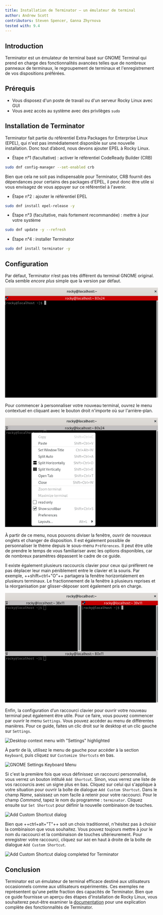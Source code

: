```yaml
---
title: Installation de Terminator — un émulateur de terminal
author: Andrew Scott
contributors: Steven Spencer, Ganna Zhyrnova
tested with: 9.4
---
```


## Introduction

Terminator est un émulateur de terminal basé sur GNOME Terminal qui prend en charge des fonctionnalités avancées telles que de nombreux panneaux de terminaux, le regroupement de terminaux et l'enregistrement de vos dispositions préférées.

## Prérequis

- Vous disposez d'un poste de travail ou d'un serveur Rocky Linux avec GUI
- Vous avez accès au système avec des privilèges `sudo`

## Installation de Terminator

Terminator fait partie du référentiel Extra Packages for Enterprise Linux (EPEL), qui n'est pas immédiatement disponible sur une nouvelle installation. Donc tout d’abord, nous devons ajouter EPEL à Rocky Linux.

- Étape n°1 (facultative) : activer le référentiel CodeReady Builder (CRB)

```bash
sudo dnf config-manager --set-enabled crb
```

Bien que cela ne soit pas indispensable pour Terminator, CRB fournit des dépendances pour certains des packages d'EPEL, il peut donc être utile si vous envisagez de vous appuyer sur ce référentiel à l'avenir.

- Étape n°2 : ajouter le référentiel EPEL

```bash
sudo dnf install epel-release -y
```

- Étape n°3 (facultative, mais fortement recommandée) : mettre à jour votre système

```bash
sudo dnf update -y --refresh
```

- Étape n°4 : installer Terminator

```bash
sudo dnf install terminator -y
```

## Configuration

Par défaut, Terminator n’est pas très différent du terminal GNOME original. Cela semble _encore plus_ simple que la version par défaut.

![Default layout of Terminator](images/terminator-01.png)

Pour commencer à personnaliser votre nouveau terminal, ouvrez le menu contextuel en cliquant avec le bouton droit n'importe où sur l'arrière-plan.

![Terminator context menu](images/terminator-02.png)

À partir de ce menu, nous pouvons diviser la fenêtre, ouvrir de nouveaux onglets et changer de disposition. Il est également possible de personnaliser le thème depuis le sous-menu `Préférences`. Il peut être utile de prendre le temps de vous familiariser avec les options disponibles, car de nombreux paramètres dépassent le cadre de ce guide.

Il existe également plusieurs raccourcis clavier pour ceux qui préfèrent ne pas déplacer leur main péniblement entre le clavier et la souris. Par exemple, ++shift+ctrl+"O"++ partagera la fenêtre horizontalement en plusieurs terminaux. Le fractionnement de la fenêtre à plusieurs reprises et la réorganisation par glisser-déposer sont également pris en charge.

![Terminator window with 3 split terminals](images/terminator-03.png)

Enfin, la configuration d’un raccourci clavier pour ouvrir votre nouveau terminal peut également être utile. Pour ce faire, vous pouvez commencer par ouvrir le menu `Settings`. Vous pouvez accéder au menu de différentes manières. Pour ce guide, faites un clic droit sur le desktop et un clic gauche sur `Settings`.

![Desktop context menu with "Settings" highlighted](images/terminator-04.png)

À partir de là, utilisez le menu de gauche pour accéder à la section `Keyboard`, puis cliquez sur `Customize Shortcuts` en bas.

![GNOME Settings Keyboard Menu](images/terminator-05.png)

Si c'est la première fois que vous définissez un raccourci personnalisé, vous verrez un bouton intitulé `Add Shortcut`. Sinon, vous verrez une liste de vos raccourcis avec un signe plus en bas. Cliquez sur celui qui s'applique à votre situation pour ouvrir la boîte de dialogue `Add Custom Shortcut`. Dans le champ _Name_, saisissez un nom facile à retenir pour votre raccourci. Pour le champ _Command_, tapez le nom du programme : `terminator`. Cliquez ensuite sur `Set Shortcut` pour définir la nouvelle combinaison de touches.

![Add Custom Shortcut dialog](images/terminator-06.png)

Bien que ++ctrl+alt+"T"++ soit un choix traditionnel, n'hésitez pas à choisir la combinaison que vous souhaitez. Vous pouvez toujours mettre à jour le nom du raccourci et la combinaison de touches ultérieurement. Pour enregistrer votre raccourci, cliquez sur `Add` en haut à droite de la boîte de dialogue `Add Custom Shortcut`.

![Add Custom Shortcut dialog completed for Terminator](images/terminator-07.png)

## Conclusion

Terminator est un émulateur de terminal efficace destiné aux utilisateurs occasionnels comme aux utilisateurs expérimentés. Ces exemples ne représentent qu'une petite fraction des capacités de Terminator. Bien que ce guide fournisse un aperçu des étapes d'installation de Rocky Linux, vous souhaiterez peut-être examiner la [documentation](https://gnome-terminator.readthedocs.io/en/latest/) pour une explication complète des fonctionnalités de Terminator.
